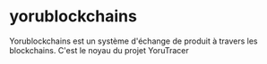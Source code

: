 # yorublockchains
Yorublockchains est un système d'échange de produit à travers les blockchains.
C'est le noyau du projet YoruTracer
